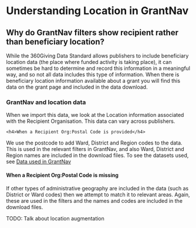 Understanding Location in GrantNav
==================================

  <h2 id="beneficiary_data">Why do GrantNav filters show recipient rather than beneficiary location?</h2>
  <p>While the 360Giving Data Standard allows publishers to include beneficiary location data (the place where funded activity is taking place), it can sometimes be hard to determine and record this information in a meaningful way, and so not all data includes this type of information. When there is beneficiary location information available about a grant you will find this data on the grant page and included in the data download.</p>


  <h3 id="location_data">GrantNav and location data</h3>
  <p>When we import this data, we look at the Location information associated with the Recipient Organisation. This data can vary across publishers.</p>

    <h4>When a Recipient Org:Postal Code is provided</h4>
  <p>We use the postcode to add Ward, District and Region codes to the data. This is used in the relevant filters in GrantNav, and also Ward, District and Region names are included in the download files. To see the datasets used, see <a href="/datasets/">Data used in GrantNav</a></p>

  <h4>When a Recipient Org:Postal Code is missing</h4>
  <p>If other types of administrative geography are included in the data (such as District or Ward codes) then we attempt to match it to relevant areas. Again, these are used in the filters and the names and codes are included in the download files.</p>


  TODO: Talk about location augmentation
  